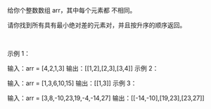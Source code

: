 给你个整数数组 arr，其中每个元素都 不相同。

请你找到所有具有最小绝对差的元素对，并且按升序的顺序返回。

 

示例 1：

输入：arr = [4,2,1,3]
输出：[[1,2],[2,3],[3,4]]
示例 2：

输入：arr = [1,3,6,10,15]
输出：[[1,3]]
示例 3：

输入：arr = [3,8,-10,23,19,-4,-14,27]
输出：[[-14,-10],[19,23],[23,27]]
